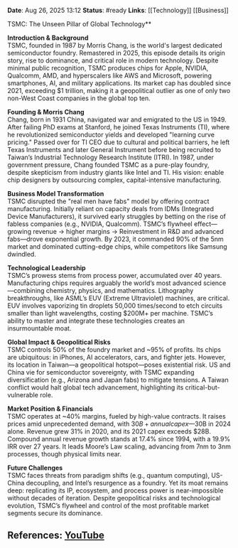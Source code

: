 **Date**: Aug 26, 2025 13:12
**Status**: #ready 
**Links**: [[Technology]] [[Business]]

TSMC: The Unseen Pillar of Global Technology**  

**Introduction & Background**  
TSMC, founded in 1987 by Morris Chang, is the world's largest dedicated semiconductor foundry. Remastered in 2025, this episode details its origin story, rise to dominance, and critical role in modern technology. Despite minimal public recognition, TSMC produces chips for Apple, NVIDIA, Qualcomm, AMD, and hyperscalers like AWS and Microsoft, powering smartphones, AI, and military applications. Its market cap has doubled since 2021, exceeding $1 trillion, making it a geopolitical outlier as one of only two non-West Coast companies in the global top ten.  

**Founding & Morris Chang**  
Chang, born in 1931 China, navigated war and emigrated to the US in 1949. After failing PhD exams at Stanford, he joined Texas Instruments (TI), where he revolutionized semiconductor yields and developed "learning curve pricing." Passed over for TI CEO due to cultural and political barriers, he left Texas Instruments and later General Instrument before being recruited to Taiwan’s Industrial Technology Research Institute (ITRI). In 1987, under government pressure, Chang founded TSMC as a pure-play foundry, despite skepticism from industry giants like Intel and TI. His vision: enable chip designers by outsourcing complex, capital-intensive manufacturing.  

**Business Model Transformation**  
TSMC disrupted the "real men have fabs" model by offering contract manufacturing. Initially reliant on capacity deals from IDMs (Integrated Device Manufacturers), it survived early struggles by betting on the rise of fabless companies (e.g., NVIDIA, Qualcomm). TSMC’s flywheel effect—growing revenue → higher margins → Reinvestment in R&D and advanced fabs—drove exponential growth. By 2023, it commanded 90% of the 5nm market and dominated cutting-edge chips, while competitors like Samsung dwindled.  

**Technological Leadership**  
TSMC’s prowess stems from process power, accumulated over 40 years. Manufacturing chips requires arguably the world’s most advanced science—combining chemistry, physics, and mathematics. Lithography breakthroughs, like ASML’s EUV (Extreme Ultraviolet) machines, are critical. EUV involves vaporizing tin droplets 50,000 times/second to etch circuits smaller than light wavelengths, costing $200M+ per machine. TSMC’s ability to master and integrate these technologies creates an insurmountable moat.  

**Global Impact & Geopolitical Risks**  
TSMC controls 50% of the foundry market and ~95% of profits. Its chips are ubiquitous: in iPhones, AI accelerators, cars, and fighter jets. However, its location in Taiwan—a geopolitical hotspot—poses existential risk. US and China vie for semiconductor sovereignty, with TSMC expanding diversification (e.g., Arizona and Japan fabs) to mitigate tensions. A Taiwan conflict would halt global tech advancement, highlighting its critical-but-vulnerable role.  

**Market Position & Financials**  
TSMC operates at ~40% margins, fueled by high-value contracts. It raises prices amid unprecedented demand, with $30B+ annual capex—$30B in 2024 alone. Revenue grew 31% in 2020, and its 2021 capex exceeds $28B. Compound annual revenue growth stands at 17.4% since 1994, with a 19.9% IRR over 27 years. It leads Moore’s Law scaling, advancing from 7nm to 3nm processes, though physical limits near.  

**Future Challenges**  
TSMC faces threats from paradigm shifts (e.g., quantum computing), US-China decoupling, and Intel’s resurgence as a foundry. Yet its moat remains deep: replicating its IP, ecosystem, and process power is near-impossible without decades of iteration. Despite geopolitical risks and technological evolution, TSMC’s flywheel and control of the most profitable market segments secure its dominance.  

## References: [YouTube](https://www.youtube.com/watch?v=tuB3_fJyC5Q)
